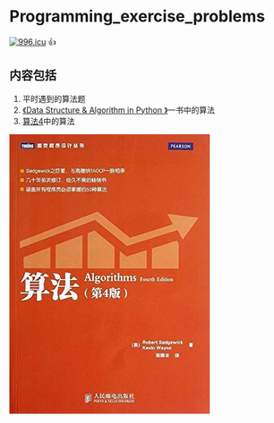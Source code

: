 # Programming_exercise_problems
[![996.icu](https://img.shields.io/badge/link-996.icu-red.svg)](https://996.icu)  :+1:
## 内容包括
1. 平时遇到的算法题
2. [《Data Structure & Algorithm in Python 》](https://book.douban.com/subject/10607365/)一书中的算法
3. [算法4](https://book.douban.com/subject/19952400/)中的算法

<img src="https://github.com/shawshanks/Programming_exercise_problems/blob/master/Picture/%E7%AE%97%E6%B3%954.jpg "  width="%50">



